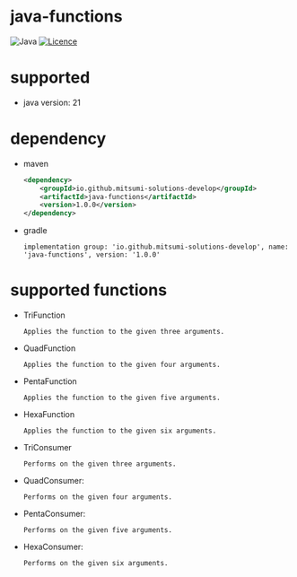 # java-functions

![Java](https://img.shields.io/badge/java-%23ED8B00.svg?style=for-the-badge&logo=openjdk&logoColor=white) [![Licence](https://img.shields.io/github/license/Ileriayo/markdown-badges?style=for-the-badge)](./LICENSE)

# supported

- java version: 21

# dependency

- maven

  ```xml
  <dependency>
      <groupId>io.github.mitsumi-solutions-develop</groupId>
      <artifactId>java-functions</artifactId>
      <version>1.0.0</version>
  </dependency>
  ```

- gradle

  ```
  implementation group: 'io.github.mitsumi-solutions-develop', name: 'java-functions', version: '1.0.0'
  ```
# supported functions

- TriFunction
  ```
  Applies the function to the given three arguments.
  ```

- QuadFunction
  ```
  Applies the function to the given four arguments.
  ```
  
- PentaFunction
  ```
  Applies the function to the given five arguments.
  ```

- HexaFunction
  ```
  Applies the function to the given six arguments.
  ```
  
- TriConsumer
  ```
  Performs on the given three arguments.
  ```

- QuadConsumer: 
  ```
  Performs on the given four arguments.
  ```

- PentaConsumer:
  ```
  Performs on the given five arguments.
  ```

- HexaConsumer:
  ```
  Performs on the given six arguments.
  ```

